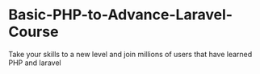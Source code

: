 # Basic-PHP-to-Advance-Laravel-Course
Take your skills to a new level and join millions of users that have learned PHP and laravel
